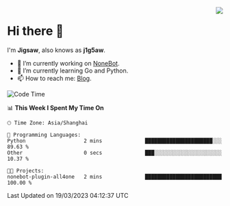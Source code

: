 <a href="#">
  <img align="right" src="https://github-readme-stats.vercel.app/api?username=j1g5awi&count_private=true&show_icons=true&title_color=80070B&text_color=B3B3B3&bg_color=212121&icon_color=80070B" />
</a>

# Hi there 👋

I'm **Jigsaw**, also knows as **j1g5aw**.

- 🔭 I’m currently working on [NoneBot](https://github.com/nonebot).
- 🌱 I’m currently learning Go and Python.
- 📫 How to reach me: [Blog](https://blog.maddestroyer.xyz/).

<!--START_SECTION:waka-->
![Code Time](http://img.shields.io/badge/Code%20Time-1%2C088%20hrs%2034%20mins-blue)

📊 **This Week I Spent My Time On** 

```text
🕑︎ Time Zone: Asia/Shanghai

💬 Programming Languages: 
Python                   2 mins              ██████████████████████░░░   89.63 % 
Other                    0 secs              ███░░░░░░░░░░░░░░░░░░░░░░   10.37 % 

🐱‍💻 Projects: 
nonebot-plugin-all4one   2 mins              █████████████████████████   100.00 % 
```


 Last Updated on 19/03/2023 04:12:37 UTC
<!--END_SECTION:waka-->
